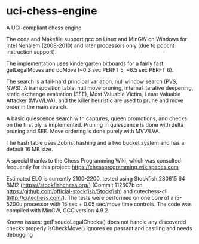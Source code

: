 # uci-chess-engine
A UCI-compliant chess engine.

The code and Makefile support gcc on Linux and MinGW on Windows for Intel Nehalem (2008-2010) and later processors only (due to popcnt instruction support).

The implementation uses kindergarten bitboards for a fairly fast getLegalMoves and doMove (~0.3 sec PERFT 5, ~6.5 sec PERFT 6).

The search is a fail-hard principal variation, null window search (PVS, NWS). A transposition table, null move pruning, internal iterative deepening, static exchange evaluation (SEE), Most Valuable Victim, Least Valuable Attacker (MVV/LVA), and the killer heuristic are used to prune and move order in the main search.

A basic quiescence search with captures, queen promotions, and checks on the first ply is implemented. Pruning in quiescence is done with delta pruning and SEE. Move ordering is done purely with MVV/LVA.

The hash table uses Zobrist hashing and a two bucket system and has a default 16 MB size.


A special thanks to the Chess Programming Wiki, which was consulted frequently for this project: https://chessprogramming.wikispaces.com

Estimated ELO is currently 2100-2200, tested using Stockfish 280615 64 BMI2 (https://stockfishchess.org/) (Commit 112607b on https://github.com/official-stockfish/Stockfish) and cutechess-cli (http://cutechess.com/). The tests were performed on one core of a i5-5200u processor with 15 sec + 0.05 sec/move time controls. The code was compiled with MinGW, GCC version 4.9.2.

Known issues:
getPseudoLegalChecks() does not handle any discovered checks properly
isCheckMove() ignores en passant and castling and needs debugging